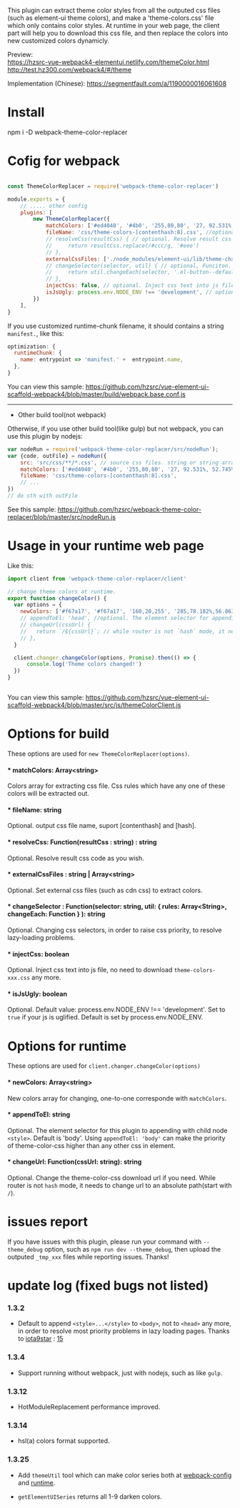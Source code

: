 This plugin can extract theme color styles from all the outputed css files (such as element-ui theme colors), and make a 'theme-colors.css' file which only contains color styles. At runtime in your web page, the client part will help you to download this css file, and then replace the colors into new customized colors dynamicly.

Preview:    
https://hzsrc-vue-webpack4-elementui.netlify.com/themeColor.html    
http://test.hz300.com/webpack4/#/theme

Implementation (Chinese):
https://segmentfault.com/a/1190000016061608

# Install
npm i -D webpack-theme-color-replacer

# Cofig for webpack

````js

const ThemeColorReplacer = require('webpack-theme-color-replacer')

module.exports = {
    // ..... other config
    plugins: [
        new ThemeColorReplacer({
            matchColors: ['#ed4040', '#4b0', '255,80,80', '27, 92.531%, 52.745%'], // colors array for extracting css file, support rgb and hsl.
            fileName: 'css/theme-colors-[contenthash:8].css', //optional. output css file name, suport [contenthash] and [hash].
            // resolveCss(resultCss) { // optional. Resolve result css code as you wish.
            //     return resultCss.replace(/#ccc/g, '#eee')
            // },
            externalCssFiles: ['./node_modules/element-ui/lib/theme-chalk/index.css'], // optional, String or string array. Set external css files (such as cdn css) to extract colors.
            // changeSelector(selector, util) { // optional, Funciton. Changing css selectors, in order to raise css priority, to resolve lazy-loading problems.
            //     return util.changeEach(selector, '.el-button--default')
            // },
            injectCss: false, // optional. Inject css text into js file, no need to download `theme-colors-xxx.css` any more.
            isJsUgly: process.env.NODE_ENV !== 'development', // optional. Set to `true` if your js is uglified. Default is set by process.env.NODE_ENV.
        })
    ],
}
````
If you use customized runtime-chunk filename, it should contains a string `manifest.`, like this:
````js
optimization: {
  runtimeChunk: {
    name: entrypoint => 'manifest.' +  entrypoint.name,
  },
}
````
You can view this sample:
https://github.com/hzsrc/vue-element-ui-scaffold-webpack4/blob/master/build/webpack.base.conf.js

---
* Other build tool(not webpack)

Otherwise, if you use other build tool(like gulp) but not webpack, you can use this plugin by nodejs:
````js
var nodeRun = require('webpack-theme-color-replacer/src/nodeRun');
var {code, outFile} = nodeRun({
    src: 'src/css/**/*.css', // source css files. string or string array, as `glob`.
    matchColors: ['#ed4040', '#4b0', '255,80,80', '27, 92.531%, 52.745%'],
    fileName: 'css/theme-colors-[contenthash:8].css',
    // ...
})
// do sth with outFile
````
See this sample: https://github.com/hzsrc/webpack-theme-color-replacer/blob/master/src/nodeRun.js

# Usage in your runtime web page
Like this:

````js
import client from 'webpack-theme-color-replacer/client'

// change theme colors at runtime.
export function changeColor() {
  var options = {
    newColors: ['#f67a17', '#f67a17', '160,20,255', '285,78.182%,56.863%'], // new colors array, one-to-one corresponde with `matchColors`
    // appendToEl: 'head', //optional. The element selector for appending child with `<style>`, default is 'body'. Using `appendToEl: 'body'` can make the css priority higher than any css in <head>
    // changeUrl(cssUrl) {
    //   return `/${cssUrl}`; // while router is not `hash` mode, it needs absolute path
    // },
  }

  client.changer.changeColor(options, Promise).then(() => {
      console.log('Theme colors changed!')
  })
}



````

You can view this sample:
https://github.com/hzsrc/vue-element-ui-scaffold-webpack4/blob/master/src/js/themeColorClient.js

# Options for build
These options are used for `new ThemeColorReplacer(options)`.

#### * matchColors: Array&lt;string>
Colors array for extracting css file. Css rules which have any one of these colors will be extracted out.
    
#### * fileName: string
Optional. output css file name, suport [contenthash] and [hash].

#### * resolveCss: Function(resultCss : string) : string
Optional. Resolve result css code as you wish.

#### * externalCssFiles : string | Array&lt;string>
Optional. Set external css files (such as cdn css) to extract colors.

#### * changeSelector : Function(selector: string, util: { rules: Array&lt;String>, changeEach: Function } ): string
Optional. Changing css selectors, in order to raise css priority, to resolve lazy-loading problems.

#### * injectCss: boolean
Optional. Inject css text into js file, no need to download `theme-colors-xxx.css` any more.

#### * isJsUgly: boolean
Optional. Default value: process.env.NODE_ENV !== 'development'. Set to `true` if your js is uglified. Default is set by process.env.NODE_ENV.

# Options for runtime
These options are used for `client.changer.changeColor(options)`

#### * newColors: Array&lt;string>
New colors array for changing, one-to-one corresponde with `matchColors`.

#### * appendToEl: string
Optional. The element selector for this plugin to appending with child node `<style>`. Default is 'body'. Using `appendToEl: 'body'` can make the priority of theme-color-css higher than any other css in <head> element.

#### * changeUrl: Function(cssUrl: string): string
Optional. Change the theme-color-css download url if you need. While router is not `hash` mode, it needs to change url to an absolute path(start with `/`).


# issues report
If you have issues with this plugin, please run your command with `--theme_debug` option, such as `npm run dev --theme_debug`, then upload the outputed `_tmp_xxx` files while reporting issues. Thanks!

#  update log (fixed bugs not listed)
### 1.3.2
* Default to append `<style>...</style>` to `<body>`, not to `<head>` any more, in order to resolve most priority problems in lazy loading pages. Thanks to [iota9star](https://github.com/iota9star) : [15](https://github.com/hzsrc/webpack-theme-color-replacer/issues/15)

### 1.3.4
* Support running without webpack, just with nodejs, such as like `gulp`.

### 1.3.12
* HotModuleReplacement performance improved.

### 1.3.14
* hsl(a) colors format supported.

### 1.3.25
* Add `themeUtil` tool which can make color series both at 
[webpack-config](https://github.com/hzsrc/vue-element-ui-scaffold-webpack4/blob/master/build/webpack.base.conf.js)
 and [runtime](https://github.com/hzsrc/vue-element-ui-scaffold-webpack4/blob/master/build/webpack.base.conf.js).   

* `getElementUISeries` returns all 1-9 darken colors. 

